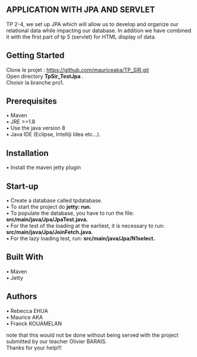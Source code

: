 ## APPLICATION WITH JPA AND SERVLET

TP 2-4, we set up JPA which will allow us to develop and organize our relational data 
while impacting our database. In addition we have combined it with the first part of tp 5 (servlet)
 for HTML display of data.
 
## Getting Started

Clone le projet : https://github.com/mauriceaka/TP_SIR.git </br>
Open directory <strong>TpSir_TestJpa </strong>. </br>
Choisir la branche pro1.

## Prerequisites

•	Maven </br>
•	JRE >=1.8 </br>
•	Use the java version 8 </br>
•	Java IDE (Eclipse, Intelliji Idea etc…).

## Installation

•	Install the maven jetty plugin

## Start-up

•    Create a database called tpdatabase.</br>
•    To start the project do <strong> jetty: run.</strong></br> 
•    To populate the database, you have to run the file: <strong> src/main/java/Jpa/JpaTest.java. </strong></br>
•    For the test of the loading at the earliest, it is necessary to run: <strong> src/main/java/Jpa/JoinFetch.java. </strong></br>
•    For the lazy loading test, run: <strong>src/main/java/Jpa/N1select.</strong>

## Built With

•	Maven </br>
•	Jetty

## Authors

•	Rebecca EHUA </br>
•	Maurice AKA </br>
•	Franck KOUAMELAN

note that this would not be done without being served with the project submitted by our teacher Olivier BARAIS. </br>
Thanks for your help!!!


